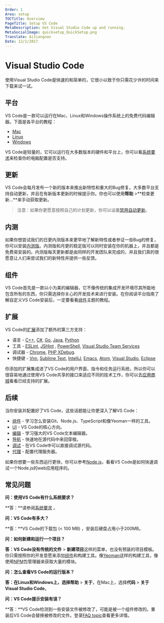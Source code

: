 ```yaml
---
Order: 1
Area: setup
TOCTitle: Overview
PageTitle: Setup VS Code
MetaDescription: Get Visual Studio Code up and running.
MetaSocialImage: quicksetup_QuickSetup.png
Translate: AiJiangnan
Date: 12/1/2017
---
```

# Visual Studio Code

使用Visual Studio Code是快速的和简单的，它很小以致于你只需花少许的时间来下载来试一试。

## 平台

VS Code是一款可以运行在Mac、Linux和Windows操作系统上的免费代码编辑器。下面是各平台的教程：

* [Mac](/docs/setup/mac.md)
* [Linux](/docs/setup/linux.md)
* [Windows](/docs/setup/windows.md)

VS Code是轻量的，它可以运行在大多数版本的硬件和平台上，你可以看[系统要求]()来检查你的电脑配置是否支持。

## 更新

VS Code会每月发布一个新的版本来推出新特性和重大的Bug修复。大多数平台支持自动更新，并且在有新版本更新的时候提示你。你也可以使用**帮助** >**检查更新...**来手动获取更新。

>注意：如果你更愿意按照自己的计划更新，你可以设置[禁用自动更新]()。

## 内测

如果你想尝试我们的日更内测版本来更早地了解新特性或者参证一些Bug的修复，你可以安装[内测版]()。内测版和月更的稳定版可以同时安装在你的机器上，并且都是免费易安装的。内测版每天更新都是由同样的开发团队来完成的，并且我们真的很愿意让人们来尝试我们的新特性并提供一些反馈。

## 组件

VS Code首先是一款以小为美的编辑器，它不像传统的集成开发环境尽其所能地包含所有的东西，你只需选择你关心的开发技术来进行安装。在你阅读平台指南了解自定义VS Code安装后，一定要看看[组件]()主题的教程。

## 扩展

VS Code的[扩展]()添加了额外的第三方支持：

* 语言 - [C++](/docs/languages/cpp.md), [C#](/docs/languages/csharp.md), [Go](/docs/languages/go.md), [Java](/docs/languages/java.md), [Python](/docs/languages/python.md)
* 工具 - [ESLint](https://marketplace.visualstudio.com/items/dbaeumer.vscode-eslint), [JSHint](https://marketplace.visualstudio.com/items/dbaeumer.jshint) , [PowerShell](https://marketplace.visualstudio.com/items?itemName=ms-vscode.PowerShell), [Visual Studio Team Services](https://marketplace.visualstudio.com/items?itemName=ms-vsts.team)
* 调试器 - [Chrome](https://marketplace.visualstudio.com/items?itemName=msjsdiag.debugger-for-chrome), [PHP XDebug](https://marketplace.visualstudio.com/items?itemName=felixfbecker.php-debug).
* 快捷键 - [Vim](https://marketplace.visualstudio.com/items?itemName=vscodevim.vim), [Sublime Text](https://marketplace.visualstudio.com/items?itemName=ms-vscode.sublime-keybindings), [IntelliJ](https://marketplace.visualstudio.com/items?itemName=k--kato.intellij-idea-keybindings), [Emacs](https://marketplace.visualstudio.com/items?itemName=hiro-sun.vscode-emacs), [Atom](https://marketplace.visualstudio.com/items?itemName=ms-vscode.atom-keybindings), [Visual Studio](https://marketplace.visualstudio.com/items?itemName=ms-vscode.vs-keybindings), [Eclipse](https://marketplace.visualstudio.com/items?itemName=alphabotsec.vscode-eclipse-keybindings)

你添加的扩展集成进了VS Code的用户界面、指令和任务运行系统，所以你可以很容易地通过使用VS Code共享的接口来适应不同的技术工作，你可以去[应用商城](https://marketplace.visualstudio.com/vscode)看看已经支持的扩展。

## 后续

当你安装并配置好了VS Code，这些话题能让你更深入了解VS Code：

* [组件](/docs/setup/additional-components.md) - 学习怎么安装Git、Node.js、TypeScript和像Yeoman一样的工具。
* [UI](/docs/getstarted/userinterface.md) - VS Code的核心方向。
* [编辑](/docs/editor/codebasics.md) - 学习强大的VS Code文本编辑器。
* [导航](/docs/editor/editingevolved.md) - 快速地在源代码中来回穿梭。
* [调试](/docs/editor/debugging.md) - 在VS Code中可以直接调试源代码。
* [代理](/docs/setup/network.md) - 配置代理服务器。

如果你想要一些东西运行更快，你可以参考[Node.js](/docs/nodejs/nodejs-tutorial.md)，看看VS Code是如何快速调试一个Node.js的web应用程序的。

## 常见问题

**问：使用VS Code有什么系统要求？**

**答：**请参阅[系统要求](https://code.visualstudio.com/docs/supporting/requirements) 。

**问：VS Code有多大？**

**答：**VS Code的下载包 (< 100 MB) ，安装后硬盘占用小于200MB。

**问：如何新建和运行一个项目？**

**答：**VS Code没有传统的**文件** > **新建项目**这样的菜单，也没有预装的项目模板。你只需按照你的开发意愿来添加[组件]()和构建工具。像[Yeoman](http://yeoman.io/)这样的构建工具，像使用[NPM](https://www.npmjs.com/)包管理器来获取大量的模块。

**问：怎么查看VS Code的运行版本？**

**答：**在Linux和Windows上，选择**帮助** > **关于**，在Mac上，选择**代码** > **关于Visual Studio Code**。

**问：VS Code提示安装有误？**

**答：**VS Code检测到一些安装文件被修改了，可能是被一个组件修改的。重装后VS Code会替换被修改的文件。登录[FAQ topic](https://code.visualstudio.com/docs/supporting/faq#_installation-appears-to-be-corrupt)查看更多详情。